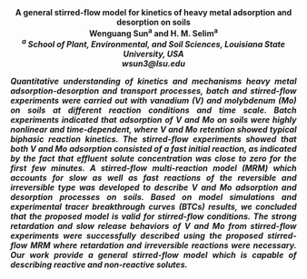 <center><strong>A general stirred-flow model for kinetics of heavy metal adsorption
and desorption on soils<strong>

<center><strong>Wenguang Sun</strong><sup>a</sup> and H. M. Selim<sup>a</sup>

<center><i><sup>a</sup> School of Plant, Environmental, and Soil Sciences, Louisiana State University, USA <i>

<center><i>wsun3@lsu.edu</i>

<p style=text-align:justify>Quantitative understanding of kinetics and mechanisms heavy metal
adsorption-desorption and transport processes, batch and stirred-flow
experiments were carried out with vanadium (V) and molybdenum (Mo) on
soils at different reaction conditions and time scale. Batch experiments
indicated that adsorption of V and Mo on soils were highly nonlinear and
time-dependent, where V and Mo retention showed typical biphasic
reaction kinetics. The stirred-flow experiments showed that both V and
Mo adsorption consisted of a fast initial reaction, as indicated by the
fact that effluent solute concentration was close to zero for the first
few minutes. A stirred-flow multi-reaction model (MRM) which accounts
for slow as well as fast reactions of the reversible and irreversible
type was developed to describe V and Mo adsorption and desorption
processes on soils. Based on model simulations and experimental tracer
breakthrough curves (BTCs) results, we concluded that the proposed model
is valid for stirred-flow conditions. The strong retardation and slow
release behaviors of V and Mo from stirred-flow experiments were
successfully described using the proposed stirred-flow MRM where
retardation and irreversible reactions were necessary. Our work provide
a general stirred-flow model which is capable of describing reactive and
non-reactive solutes.

